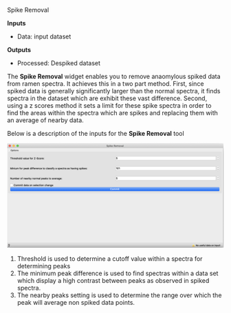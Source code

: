 Spike Removal

**Inputs**

- Data: input dataset

**Outputs**

- Processed: Despiked dataset

The **Spike Removal** widget enables you to remove anaomylous spiked data from ramen spectra. It achieves this in a two part method. First, since spiked data is generally significantly larger than the normal spectra, it finds spectra in the dataset which are exhibit these vast difference. Second, using a z scores method it sets a limit for these spike spectra in order to find the areas within the spectra which are spikes and replacing them with an average of nearby data.

Below is a description of the inputs for the **Spike Removal** tool

![](Despike.png)

1. Threshold is used to determine a cutoff value within a spectra for determining peaks
2. The minimum peak difference is used to find spectras within a data set which display a high contrast between peaks as observed in spiked spectra.
3. The nearby peaks setting is used to determine the range over which the peak will average non spiked data points. 
